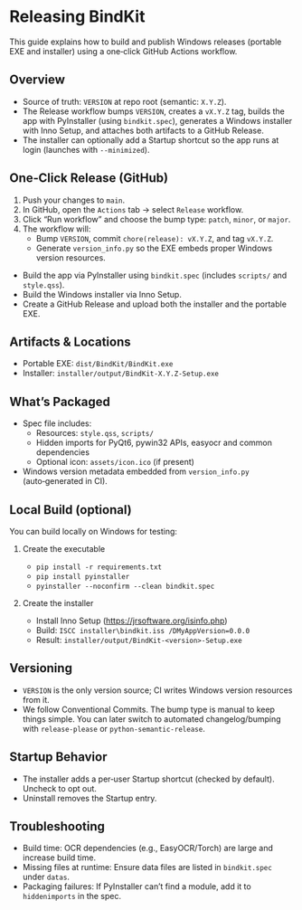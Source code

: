 Releasing BindKit
=============================

This guide explains how to build and publish Windows releases (portable EXE and installer) using a one‑click GitHub Actions workflow.

Overview
--------
- Source of truth: `VERSION` at repo root (semantic: `X.Y.Z`).
- The Release workflow bumps `VERSION`, creates a `vX.Y.Z` tag, builds the app with PyInstaller (using `bindkit.spec`), generates a Windows installer with Inno Setup, and attaches both artifacts to a GitHub Release.
- The installer can optionally add a Startup shortcut so the app runs at login (launches with `--minimized`).

One‑Click Release (GitHub)
-------------------------
1. Push your changes to `main`.
2. In GitHub, open the `Actions` tab → select `Release` workflow.
3. Click “Run workflow” and choose the bump type: `patch`, `minor`, or `major`.
4. The workflow will:
   - Bump `VERSION`, commit `chore(release): vX.Y.Z`, and tag `vX.Y.Z`.
   - Generate `version_info.py` so the EXE embeds proper Windows version resources.
  - Build the app via PyInstaller using `bindkit.spec` (includes `scripts/` and `style.qss`).
  - Build the Windows installer via Inno Setup.
  - Create a GitHub Release and upload both the installer and the portable EXE.

Artifacts & Locations
---------------------
- Portable EXE: `dist/BindKit/BindKit.exe`
- Installer: `installer/output/BindKit-X.Y.Z-Setup.exe`

What’s Packaged
---------------
- Spec file includes:
  - Resources: `style.qss`, `scripts/`
  - Hidden imports for PyQt6, pywin32 APIs, easyocr and common dependencies
  - Optional icon: `assets/icon.ico` (if present)
- Windows version metadata embedded from `version_info.py` (auto‑generated in CI).

Local Build (optional)
----------------------
You can build locally on Windows for testing:

1. Create the executable
   - `pip install -r requirements.txt`
   - `pip install pyinstaller`
   - `pyinstaller --noconfirm --clean bindkit.spec`

2. Create the installer
   - Install Inno Setup (https://jrsoftware.org/isinfo.php)
   - Build: `ISCC installer\bindkit.iss /DMyAppVersion=0.0.0`
   - Result: `installer/output/BindKit-<version>-Setup.exe`

Versioning
----------
- `VERSION` is the only version source; CI writes Windows version resources from it.
- We follow Conventional Commits. The bump type is manual to keep things simple. You can later switch to automated changelog/bumping with `release-please` or `python-semantic-release`.

Startup Behavior
----------------
- The installer adds a per‑user Startup shortcut (checked by default). Uncheck to opt out.
- Uninstall removes the Startup entry.

Troubleshooting
---------------
- Build time: OCR dependencies (e.g., EasyOCR/Torch) are large and increase build time.
- Missing files at runtime: Ensure data files are listed in `bindkit.spec` under `datas`.
- Packaging failures: If PyInstaller can’t find a module, add it to `hiddenimports` in the spec.
